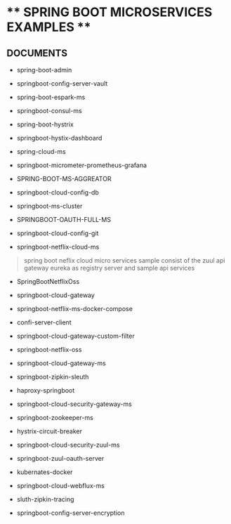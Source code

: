 # ** SPRING BOOT MICROSERVICES EXAMPLES ** 

## DOCUMENTS					

* spring-boot-admin	
> 			
* springboot-config-server-vault
>
* spring-boot-espark-ms				
>
* springboot-consul-ms
>
* spring-boot-hystrix				
>
* springboot-hystix-dashboard		
>
* spring-cloud-ms					
>
* springboot-micrometer-prometheus-grafana
>
* SPRING-BOOT-MS-AGGREATOR			
>
* springboot-cloud-config-db			
>
* springboot-ms-cluster
>
* SPRINGBOOT-OAUTH-FULL-MS			
>
* springboot-cloud-config-git			
>
* springboot-netflix-cloud-ms
> spring boot neflix cloud micro services sample consist of the 
> zuul api gateway 
> eureka as registry server 
> and sample api services 
* SpringBootNetflixOss				
>
* springboot-cloud-gateway			
>
* springboot-netflix-ms-docker-compose
>
* confi-server-client				
>
* springboot-cloud-gateway-custom-filter		
>
* springboot-netflix-oss
>
* springboot-cloud-gateway-ms			
>
* springboot-zipkin-sleuth
>
* haproxy-springboot				
>
* springboot-cloud-security-gateway-ms		
>
* springboot-zookeeper-ms
>
* hystrix-circuit-breaker				
>
* springboot-cloud-security-zuul-ms		
>
* springboot-zuul-oauth-server
>
* kubernates-docker				
>
* springboot-cloud-webflux-ms
>
* sluth-zipkin-tracing				
>
* springboot-config-server-encryption
>
